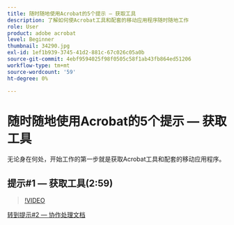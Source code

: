 ```yaml
---
title: 随时随地使用Acrobat的5个提示 — 获取工具
description: 了解如何使Acrobat工具和配套的移动应用程序随时随地工作
role: User
product: adobe acrobat
level: Beginner
thumbnail: 34290.jpg
exl-id: 1ef1b939-3745-41d2-881c-67c026c05a0b
source-git-commit: 4ebf9594025f98f0505c58f1ab43fb864ed51206
workflow-type: tm+mt
source-wordcount: '59'
ht-degree: 0%

---
```


# 随时随地使用Acrobat的5个提示 — 获取工具

无论身在何处，开始工作的第一步就是获取Acrobat工具和配套的移动应用程序。

## 提示#1 — 获取工具(2:59)

>[!VIDEO](https://video.tv.adobe.com/v/34290?quality=12&learn=on&hidetitle=true)

[转到提示#2 — 协作处理文档](collaborate-on-documents.md)